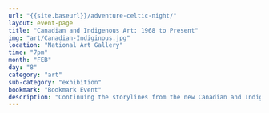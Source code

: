 ```yaml
---
url: "{{site.baseurl}}/adventure-celtic-night/"
layout: event-page
title: "Canadian and Indigenous Art: 1968 to Present"
img: "art/Canadian-Indiginous.jpg"
location: "National Art Gallery"
time: "7pm"
month: "FEB"
day: "8"
category: "art"
sub-category: "exhibition"
bookmark: "Bookmark Event"
description: "Continuing the storylines from the new Canadian and Indigenous Galleries, this special exhibition invites visitors to experience more than 150 works in all media, including sculpture, painting, video art, installation, drawing and photography. From the feminist art movement of the 1970s to present-day Inuit art, the richness of the national Canadian and Indigenous contemporary art collections is on full display. Highlights include Shary Boyle’s work on paper Untitled (the Porcelain Fantasy series), Joyce Wieland’s O Canada, and Brian Jungen’s impressive sculptures inspired by whale skeletons: Shapeshifter and Vienna."
---
```

